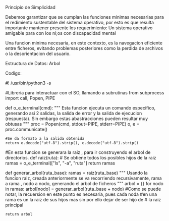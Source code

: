 ﻿Principio de Simplicidad

Debemos garantizar que se cumplan las funciones minimas necesarias para el redimiento sustentable 
del sistema operativo, por esto es que resulta importante mantener presente los requerimiento: Un sistema operativo amigable para con los ni;os con discapacidad mental

Una funcion minima necesaria, en este contexto, es la navegacion eficiente entre ficheros, evitando
problemas posteriores como la perdida de archivos o la desorientacion del usuario.

Estructura de Datos: Arbol



Codigo:

#! /usr/bin/python3 -s

#Libreria para interactuar con el SO, llamando a subrutinas
from subprocess import call, Popen, PIPE 

def o_e_terminal(cmd):
    """
    Esta funcion ejecuta un comando especifico, generando asi 2 salidas,
    la salida de error y la salida de ejecucion (respuesta). Sin embargo
    estas abastracciones pueden resultar muy obtusas
    """
    proc = Popen(cmd, stdout=PIPE, stderr=PIPE)
    o, e = proc.communicate()

    #Se da formato a la salida obtenida
    return o.decode("utf-8").strip(), e.decode("utf-8").strip()

#En esta funcion se generara la raiz , para ir construyendo el arbol de directorios.
def raiz(ruta):
    # Se obtiene todos los posibles hijos de la raiz
    ramas = o_e_terminal(["ls", "-a", "ruta"]
    return ramas

def generar_arbol(ruta_base):
    ramas = raiz(ruta_base)
    """
    Usando la funcion raiz, creada anteriormente
    se va recorriendo recursivamente, rama a rama , nodo a nodo, generando el arbol de ficheros
    """ 
    arbol = {}
    for nodo in ramas:
        arbol[nodo] = generar_arbol(ruta_base + nodo)
        #Como se puede notar, la recuersion en este punto es necesaria, pues cada noda
        #en una rama es un la raiz de sus hijos mas sin por ello dejar de ser hijo de 
        # la raiz principal

    return arbol
